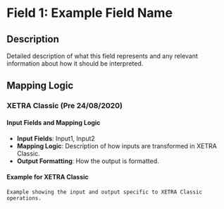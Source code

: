 # Field 1: Example Field Name

## Description

Detailed description of what this field represents and any relevant information about how it should be interpreted.

## Mapping Logic

### XETRA Classic (Pre 24/08/2020)

#### Input Fields and Mapping Logic

- **Input Fields**: Input1, Input2
- **Mapping Logic**: Description of how inputs are transformed in XETRA Classic.
- **Output Formatting**: How the output is formatted.

#### Example for XETRA Classic

```plaintext
Example showing the input and output specific to XETRA Classic operations.
